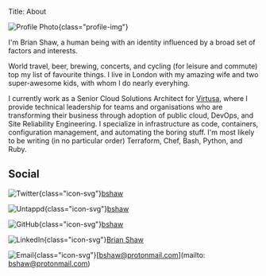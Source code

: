 Title: About

![Profile Photo](https://s.gravatar.com/avatar/79c538700fa250a449020537c4f5347e?s=240){class="profile-img"}

I'm Brian Shaw, a human being with an identity influenced by a broad set of factors and interests.

World travel, beer, brewing, concerts, and cycling (for leisure and commute) top my list of favourite things.
I live in London with my amazing wife and two super-awesome kids, with whom I do nearly everyhing.

I currently work as a Senior Cloud Solutions Architect for [Virtusa](https://cloud.virtusa.com), where I provide technical leadership for teams and organisations who are transforming their business through adoption of public cloud, DevOps, and Site Reliability Engineering.
I specialize in infrastructure as code, containers, configuration management, and automating the boring stuff.
I'm most likely to be writing (in no particular order) Terraform, Chef, Bash, Python, and Ruby.

## Social

![Twitter](/images/twitter.svg){class="icon-svg"}[bshaw](https://twitter.com/bshaw)

![Untappd](/images/untappd.svg){class="icon-svg"}[bshaw](https://untappd.com/user/bshaw)

![GitHub](/images/github.svg){class="icon-svg"}[bshaw](https://github.com/bshaw)

![LinkedIn](/images/linkedin.svg){class="icon-svg"}[Brian Shaw](https://linkedin.com/in/brianbshaw)

![Email](/images/protonmail.svg){class="icon-svg"}[bshaw@protonmail.com](mailto: bshaw@protonmail.com)
